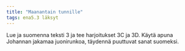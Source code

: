 ```yaml
---
title: "Maanantain tunnille"
tags: ena5.3 läksyt
---
```


Lue ja suomenna teksti 3 ja tee harjoitukset 3C ja 3D. Käytä apuna Johannan jakamaa juonirunkoa, täydennä puuttuvat
sanat suomeksi.
